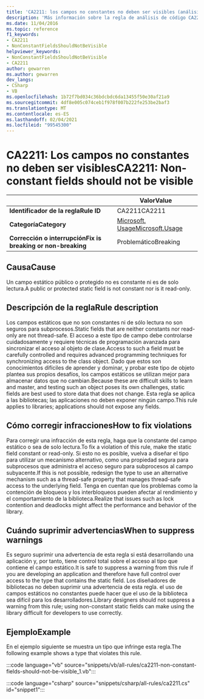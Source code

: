 ```yaml
---
title: 'CA2211: los campos no constantes no deben ser visibles (análisis de código)'
description: 'Más información sobre la regla de análisis de código CA2211: los campos no constantes no deben ser visibles'
ms.date: 11/04/2016
ms.topic: reference
f1_keywords:
- CA2211
- NonConstantFieldsShouldNotBeVisible
helpviewer_keywords:
- NonConstantFieldsShouldNotBeVisible
- CA2211
author: gewarren
ms.author: gewarren
dev_langs:
- CSharp
- VB
ms.openlocfilehash: 1b72f7bd034c36bdcbdc6da13455f50e30af21a9
ms.sourcegitcommit: 4df8e005c074ceb1f978f007b222fe253be2baf3
ms.translationtype: MT
ms.contentlocale: es-ES
ms.lasthandoff: 02/04/2021
ms.locfileid: "99545300"
---
```

# <a name="ca2211-non-constant-fields-should-not-be-visible"></a><span data-ttu-id="08175-103">CA2211: Los campos no constantes no deben ser visibles</span><span class="sxs-lookup"><span data-stu-id="08175-103">CA2211: Non-constant fields should not be visible</span></span>

| | <span data-ttu-id="08175-104">Valor</span><span class="sxs-lookup"><span data-stu-id="08175-104">Value</span></span> |
|-|-|
| <span data-ttu-id="08175-105">**Identificador de la regla**</span><span class="sxs-lookup"><span data-stu-id="08175-105">**Rule ID**</span></span> |<span data-ttu-id="08175-106">CA2211</span><span class="sxs-lookup"><span data-stu-id="08175-106">CA2211</span></span>|
| <span data-ttu-id="08175-107">**Categoría**</span><span class="sxs-lookup"><span data-stu-id="08175-107">**Category**</span></span> |[<span data-ttu-id="08175-108">Microsoft. Usage</span><span class="sxs-lookup"><span data-stu-id="08175-108">Microsoft.Usage</span></span>](usage-warnings.md)|
| <span data-ttu-id="08175-109">**Corrección o interrupción**</span><span class="sxs-lookup"><span data-stu-id="08175-109">**Fix is breaking or non-breaking**</span></span> |<span data-ttu-id="08175-110">Problemático</span><span class="sxs-lookup"><span data-stu-id="08175-110">Breaking</span></span>|

## <a name="cause"></a><span data-ttu-id="08175-111">Causa</span><span class="sxs-lookup"><span data-stu-id="08175-111">Cause</span></span>

<span data-ttu-id="08175-112">Un campo estático público o protegido no es constante ni es de solo lectura.</span><span class="sxs-lookup"><span data-stu-id="08175-112">A public or protected static field is not constant nor is it read-only.</span></span>

## <a name="rule-description"></a><span data-ttu-id="08175-113">Descripción de la regla</span><span class="sxs-lookup"><span data-stu-id="08175-113">Rule description</span></span>

<span data-ttu-id="08175-114">Los campos estáticos que no son constantes ni de sólo lectura no son seguros para subprocesos.</span><span class="sxs-lookup"><span data-stu-id="08175-114">Static fields that are neither constants nor read-only are not thread-safe.</span></span> <span data-ttu-id="08175-115">El acceso a este tipo de campo debe controlarse cuidadosamente y requiere técnicas de programación avanzada para sincronizar el acceso al objeto de clase.</span><span class="sxs-lookup"><span data-stu-id="08175-115">Access to such a field must be carefully controlled and requires advanced programming techniques for synchronizing access to the class object.</span></span> <span data-ttu-id="08175-116">Dado que estos son conocimientos difíciles de aprender y dominar, y probar este tipo de objeto plantea sus propios desafíos, los campos estáticos se utilizan mejor para almacenar datos que no cambian.</span><span class="sxs-lookup"><span data-stu-id="08175-116">Because these are difficult skills to learn and master, and testing such an object poses its own challenges, static fields are best used to store data that does not change.</span></span> <span data-ttu-id="08175-117">Esta regla se aplica a las bibliotecas; las aplicaciones no deben exponer ningún campo.</span><span class="sxs-lookup"><span data-stu-id="08175-117">This rule applies to libraries; applications should not expose any fields.</span></span>

## <a name="how-to-fix-violations"></a><span data-ttu-id="08175-118">Cómo corregir infracciones</span><span class="sxs-lookup"><span data-stu-id="08175-118">How to fix violations</span></span>

<span data-ttu-id="08175-119">Para corregir una infracción de esta regla, haga que la constante del campo estático o sea de solo lectura.</span><span class="sxs-lookup"><span data-stu-id="08175-119">To fix a violation of this rule, make the static field constant or read-only.</span></span> <span data-ttu-id="08175-120">Si esto no es posible, vuelva a diseñar el tipo para utilizar un mecanismo alternativo, como una propiedad segura para subprocesos que administra el acceso seguro para subprocesos al campo subyacente.</span><span class="sxs-lookup"><span data-stu-id="08175-120">If this is not possible, redesign the type to use an alternative mechanism such as a thread-safe property that manages thread-safe access to the underlying field.</span></span> <span data-ttu-id="08175-121">Tenga en cuentan que los problemas como la contención de bloqueos y los interbloqueos pueden afectar al rendimiento y el comportamiento de la biblioteca.</span><span class="sxs-lookup"><span data-stu-id="08175-121">Realize that issues such as lock contention and deadlocks might affect the performance and behavior of the library.</span></span>

## <a name="when-to-suppress-warnings"></a><span data-ttu-id="08175-122">Cuándo suprimir advertencias</span><span class="sxs-lookup"><span data-stu-id="08175-122">When to suppress warnings</span></span>

<span data-ttu-id="08175-123">Es seguro suprimir una advertencia de esta regla si está desarrollando una aplicación y, por tanto, tiene control total sobre el acceso al tipo que contiene el campo estático.</span><span class="sxs-lookup"><span data-stu-id="08175-123">It is safe to suppress a warning from this rule if you are developing an application and therefore have full control over access to the type that contains the static field.</span></span> <span data-ttu-id="08175-124">Los diseñadores de bibliotecas no deben suprimir una advertencia de esta regla. el uso de campos estáticos no constantes puede hacer que el uso de la biblioteca sea difícil para los desarrolladores.</span><span class="sxs-lookup"><span data-stu-id="08175-124">Library designers should not suppress a warning from this rule; using non-constant static fields can make using the library difficult for developers to use correctly.</span></span>

## <a name="example"></a><span data-ttu-id="08175-125">Ejemplo</span><span class="sxs-lookup"><span data-stu-id="08175-125">Example</span></span>

<span data-ttu-id="08175-126">En el ejemplo siguiente se muestra un tipo que infringe esta regla.</span><span class="sxs-lookup"><span data-stu-id="08175-126">The following example shows a type that violates this rule.</span></span>

:::code language="vb" source="snippets/vb/all-rules/ca2211-non-constant-fields-should-not-be-visible_1.vb":::

:::code language="csharp" source="snippets/csharp/all-rules/ca2211.cs" id="snippet1":::
